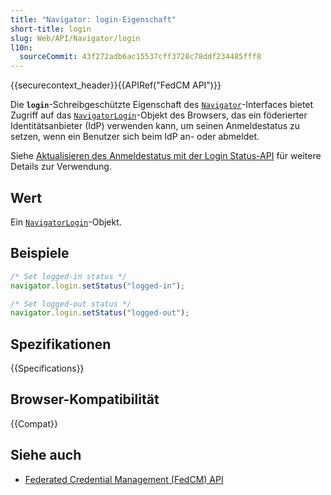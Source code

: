 ```yaml
---
title: "Navigator: login-Eigenschaft"
short-title: login
slug: Web/API/Navigator/login
l10n:
  sourceCommit: 43f272adb6ac15537cff3728c78ddf234485fff8
---
```


{{securecontext_header}}{{APIRef("FedCM API")}}

Die **`login`**-Schreibgeschützte Eigenschaft des [`Navigator`](/de/docs/Web/API/Navigator)-Interfaces bietet Zugriff auf das [`NavigatorLogin`](/de/docs/Web/API/NavigatorLogin)-Objekt des Browsers, das ein föderierter Identitätsanbieter (IdP) verwenden kann, um seinen Anmeldestatus zu setzen, wenn ein Benutzer sich beim IdP an- oder abmeldet.

Siehe [Aktualisieren des Anmeldestatus mit der Login Status-API](/de/docs/Web/API/FedCM_API/IDP_integration#update_login_status_using_the_login_status_api) für weitere Details zur Verwendung.

## Wert

Ein [`NavigatorLogin`](/de/docs/Web/API/NavigatorLogin)-Objekt.

## Beispiele

```js
/* Set logged-in status */
navigator.login.setStatus("logged-in");

/* Set logged-out status */
navigator.login.setStatus("logged-out");
```

## Spezifikationen

{{Specifications}}

## Browser-Kompatibilität

{{Compat}}

## Siehe auch

- [Federated Credential Management (FedCM) API](/de/docs/Web/API/FedCM_API)
